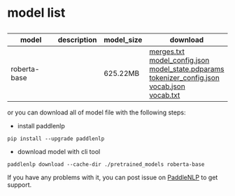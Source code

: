 #  model list

##  

| model  | description | model_size  | download         |
| --- | --- | --- | --- |
|roberta-base|  | 625.22MB | [merges.txt](https://bj.bcebos.com/paddlenlp/models/community/roberta-base/merges.txt)<br>[model_config.json](https://bj.bcebos.com/paddlenlp/models/community/roberta-base/model_config.json)<br>[model_state.pdparams](https://bj.bcebos.com/paddlenlp/models/community/roberta-base/model_state.pdparams)<br>[tokenizer_config.json](https://bj.bcebos.com/paddlenlp/models/community/roberta-base/tokenizer_config.json)<br>[vocab.json](https://bj.bcebos.com/paddlenlp/models/community/roberta-base/vocab.json)<br>[vocab.txt](https://bj.bcebos.com/paddlenlp/models/community/roberta-base/vocab.txt) |

or you can download all of model file with the following steps:

* install paddlenlp

```shell
pip install --upgrade paddlenlp
```

* download model with cli tool

```shell
paddlenlp download --cache-dir ./pretrained_models roberta-base
```

If you have any problems with it, you can post issue on [PaddleNLP](https://github.com/PaddlePaddle/PaddleNLP) to get support.
